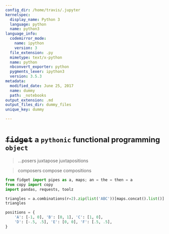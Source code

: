 ```yaml
---
config_dir: /home/travis/.jupyter
kernelspec:
  display_name: Python 3
  language: python
  name: python3
language_info:
  codemirror_mode:
    name: ipython
    version: 3
  file_extension: .py
  mimetype: text/x-python
  name: python
  nbconvert_exporter: python
  pygments_lexer: ipython3
  version: 3.5.3
metadata:
  modified_date: June 25, 2017
  name: dummy
  path: _notebooks
output_extension: .md
output_files_dir: dummy_files
unique_key: dummy

---
```


# <del>`fidget`</del> <small>a `pythonic` functional programming `object`</small>

> ...posers juxtapose juxtapositions

> composers compose compositions


```python
from fidget import pipes as a, maps; an = the = then = a
from copy import copy
import pandas, requests, toolz
```


```python
triangles = a.combinations(r=2).zip(list('ABC'))[maps.concat().list()].concatv([list('ABC')]).list()('DEF')
triangles
```


```python
positions = {
    'A': [-1, 0], 'B': [0, 1], 'C': [1, 0],
    'D': [-.5, .5], 'E': [0, 0], 'F': [.5, .5],
}
```

